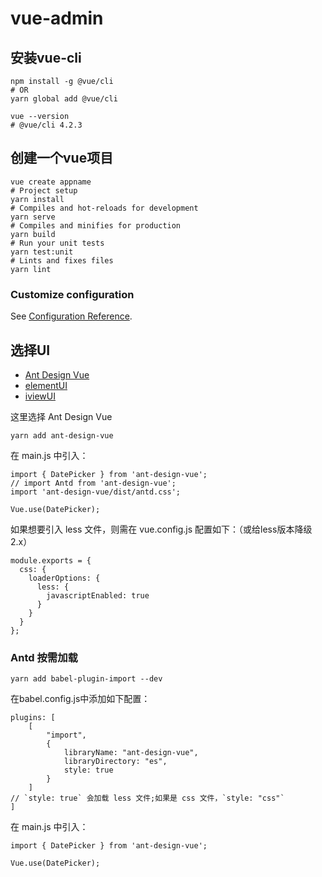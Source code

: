 # vue-admin

## 安装vue-cli

```
npm install -g @vue/cli
# OR
yarn global add @vue/cli

vue --version
# @vue/cli 4.2.3
```

## 创建一个vue项目

```
vue create appname
# Project setup
yarn install
# Compiles and hot-reloads for development
yarn serve
# Compiles and minifies for production
yarn build
# Run your unit tests
yarn test:unit
# Lints and fixes files
yarn lint
```

### Customize configuration
See [Configuration Reference](https://cli.vuejs.org/config/).

## 选择UI

- [Ant Design Vue](https://www.antdv.com/docs/vue/introduce-cn/)
- [elementUI](https://element.eleme.cn/#/zh-CN/component/installation)
- [iviewUI](https://www.iviewui.com/docs/introduce)

这里选择 Ant Design Vue
```
yarn add ant-design-vue
```

在 main.js 中引入：

```
import { DatePicker } from 'ant-design-vue';
// import Antd from 'ant-design-vue';
import 'ant-design-vue/dist/antd.css';

Vue.use(DatePicker);
```

如果想要引入 less 文件，则需在 vue.config.js 配置如下：（或给less版本降级2.x）

```
module.exports = {
  css: {
    loaderOptions: {
      less: {
        javascriptEnabled: true
      }
    }
  }
};
```

### Antd 按需加载

```
yarn add babel-plugin-import --dev
```

在babel.config.js中添加如下配置：

```
plugins: [
    [
        "import",
        { 
            libraryName: "ant-design-vue", 
            libraryDirectory: "es", 
            style: true 
        }
    ] 
// `style: true` 会加载 less 文件;如果是 css 文件，`style: "css"`
]
```

在 main.js 中引入：

```
import { DatePicker } from 'ant-design-vue';

Vue.use(DatePicker);
```